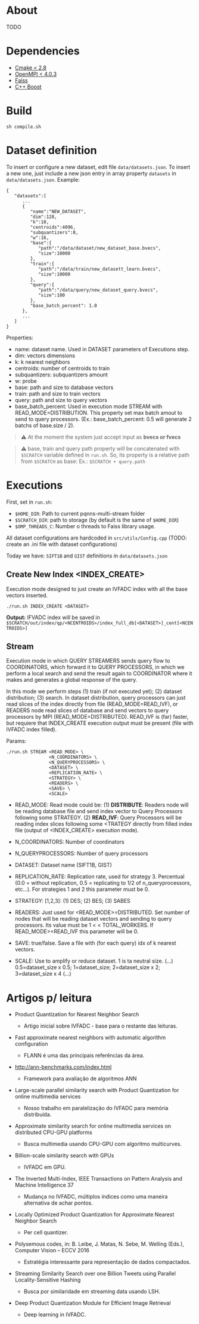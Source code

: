 # About

TODO

# Dependencies
- [Cmake < 2.8](https://cmake.org/install/)
- [OpenMPI < 4.0.3](https://www.open-mpi.org/faq/?category=building)
- [Faiss](https://github.com/facebookresearch/faiss) 
- [C++ Boost](https://www.boost.org/doc/libs/1_66_0/more/getting_started/unix-variants.html)

# Build
```
sh compile.sh
```

# Dataset definition

To insert or configure a new dataset, edit file `data/datasets.json`. To insert a new one, just include a new json entry in array property `datasets` in `data/datasets.json`. Example:

```
{
   "datasets":[
      ...
      {
         "name":"NEW_DATASET",
         "dim":128,
         "k":10,
         "centroids":4096,
         "subquantizers":8,
         "w":16,
         "base":{
            "path":"/data/dataset/new_dataset_base.bvecs",
            "size":10000
         },
         "train":{
            "path":"/data/train/new_datasett_learn.bvecs",
            "size":10000
         },
         "query":{
            "path":"/data/query/new_dataset_query.bvecs",
            "size":100
         },
         "base_batch_percent": 1.0
      },
      ...
   ]
}
```

Properties:
- name: dataset name. Used in DATASET parameters of Executions step.
- dim: vectors dimensions
- k: k nearest neighbors
- centroids: number of centroids to train
- subquantizers: subquantizers amount
- w: probe
- base: path and size to database vectors
- train: path and size to train vectors
- query: path and size to query vectors
- base_batch_percent: Used in execution mode STREAM with READ_MODE=DISTRIBUTION. This property set max batch amout to send to query processors. (Ex.: base_batch_percent: 0.5 will generate 2 batchs of base.size / 2).

> :warning: At the moment the system just accept input as **bvecs or fvecs**

> :warning: base, train and query path property will be concatenated with `$SCRATCH` variable defined in `run.sh`. So, its property is a relative path from `$SCRATCH` as base: Ex.: `$SCRATCH + query.path`

# Executions

First, set in `run.sh`: 
- `$HOME_DIR`: Path to current pqnns-multi-stream folder
- `$SCRATCH_DIR`: path to storage (by default is the same of `$HOME_DIR`)
- `$OMP_THREADS_C`: Number o threads to Faiss library usage.

All dataset configurations are hardcoded in `src/utils/Config.cpp` 
(TODO: create an .ini file with dataset configurations)

Today we have: `SIFT1B` and `GIST` definitions in `data/datasets.json`


## Create New Index <INDEX_CREATE>

Execution mode designed to just create an IVFADC index with all the base vectors inserted.

```
./run.sh INDEX_CREATE <DATASET>
```

**Output:** IFVADC index will be saved in `$SCRATCH/out/index/qp/<NCENTROIDS>/index_full_db[<DATASET>]_cent[<NCENTROIDS>]`

## Stream <STREAM>

Execution mode in which QUERY STREAMERS sends query flow to COORDINATORS, which forward it to QUERY PROCESSORS, in which we perform a local search and send the result again to COORDINATOR where it makes and generates a global response of the query.

In this mode we perform steps (1) train (if not executed yet); (2) dataset distribution; (3) search. In dataset distribution, query processors can just read slices of the index directly from file (READ_MODE=READ_IVF), or READERS node read slices of database and send vectors to query processors by MPI (READ_MODE=DISTRIBUTED). READ_IVF is (far) faster, but requiere that INDEX_CREATE execution output must be present (file with IVFADC index filled).

Params: 
```
./run.sh STREAM <READ_MODE> \
                <N_COORDINATORS> \
                <N_QUERYPROCESSORS> \
                <DATASET> \
                <REPLICATION_RATE> \
                <STRATEGY> \
                <READERS> \
                <SAVE> \
                <SCALE>
```

- READ_MODE: Read mode could be: (1) **DISTRIBUTE**: Readers node will be reading database file and send index vector to Query Processors following some STRATEGY. (2) **READ_IVF**: Query Processors will be reading index slices following some <TRATEGY directly from filled index file (output of <INDEX_CREATE> execution mode).
  
- N_COORDINATORS: Number of coordinators

- N_QUERYPROCESSORS: Number of query processors

- DATASET: Dataset name (SIFT1B, GIST)

- REPLICATION_RATE: Replication rate, used for strategy 3. Percentual (0.0 = without replication, 0.5 = replicating to 1/2 of n_queryprocessors, etc...). For strategies 1 and 2 this parameter must be 0.
  
- STRATEGY: [1,2,3]: (1) DES; (2) BES; (3) SABES
- READERS: Just used for <READ_MODE>=DISTRIBUTED. Set number of nodes that will be reading dataset vectors and sending to query processors. Its value must be 1 < <READERS> < TOTAL_WORKERS. If READ_MODE>=READ_IVF this parameter will be 0.

- SAVE: true/false. Save a file with (for each query) idx of k nearest vectors.
  
- SCALE: Use to amplify or reduce dataset. 1 is ta neutral size. (...) 0.5=dataset_size x 0.5; 1=dataset_size; 2=dataset_size x 2; 3=dataset_size x 4 (...)

# Artigos p/ leitura

- Product Quantization for Nearest Neighbor Search 
  - Artigo inicial sobre IVFADC - base para o restante das leituras.
  
- Fast approximate nearest neighbors with automatic algorithm configuration
  - FLANN é uma das principais referências da área.
  
- http://ann-benchmarks.com/index.html
  - Framework para avaliação de algoritmos ANN
 
- Large-scale parallel similarity search with Product Quantization for online multimedia services
  - Nosso trabalho em paralelização do IVFADC para memória distribuída.
  
- Approximate similarity search for online multimedia services on distributed CPU-GPU platforms
  - Busca multimedia usando CPU-GPU com algoritmo multicurves.
  
- Billion-scale similarity search with GPUs
  - IVFADC em GPU.

- The Inverted Multi-Index, IEEE Transactions on Pattern Analysis and Machine Intelligence 37  
  - Mudança no IVFADC, múltiplos índices como uma maneira alternativa de achar pontos.

- Locally Optimized Product Quantization for Approximate Nearest Neighbor Search
  - Per cell quantizer.

- Polysemous codes, in: B. Leibe, J. Matas, N. Sebe, M. Welling (Eds.), Computer Vision – ECCV 2016
  - Estratégia interessante para representação de dados compactados.

- Streaming Similarity Search over one Billion Tweets using Parallel Locality-Sensitive Hashing
  - Busca por similaridade em streaming data usando LSH.
  
- Deep Product Quantization Module for Efficient Image Retrieval
  - Deep learning in IVFADC.
